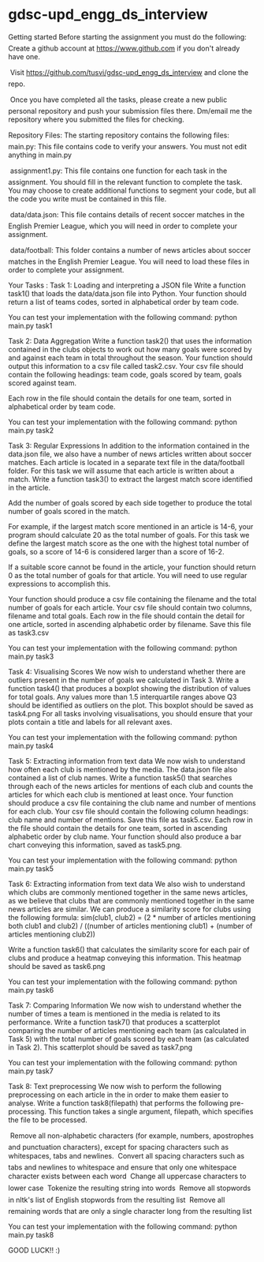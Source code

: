 # gdsc-upd_engg_ds_interview

Getting started
Before starting the assignment you must do the following:
 Create a github account at https://www.github.com if you don't already have one.

 Visit https://github.com/tusvi/gdsc-upd_engg_ds_interview and clone the repo.

 Once you have completed all the tasks, please create a new public personal repository and push your submission files there. Dm/email me the repository where you submitted the files for checking.


Repository Files:
The starting repository contains the following files:
 main.py: This file contains code to verify your answers. You must not edit anything in main.py

 assignment1.py: This file contains one function for each task in the assignment. You should fill in the relevant function to complete the task.
You may choose to create additional functions to segment your code, but all the code you write must be contained in this file.

 data/data.json: This file contains details of recent soccer matches in the English Premier League,
which you will need in order to complete your assignment.

 data/football: This folder contains a number of news articles about soccer matches in the English Premier League.
You will need to load these files in order to complete your assignment.



Your Tasks :
Task 1: Loading and interpreting a JSON file
Write a function task1() that loads the data/data.json file into Python. Your function
should return a list of teams codes, sorted in alphabetical order by team code.

You can test your implementation with the following command: python main.py task1



Task 2: Data Aggregation
Write a function task2() that uses the information contained in the clubs objects to work out
how many goals were scored by and against each team in total throughout the season. Your
function should output this information to a csv file called task2.csv. 
Your csv file should contain the following headings: 
  team code, goals scored by team, goals scored against team.

Each row in the file should contain the details for one team, sorted in alphabetical order by team code.

You can test your implementation with the following command: python main.py task2



Task 3: Regular Expressions
In addition to the information contained in the data.json file, we also have a number of
news articles written about soccer matches. Each article is located in a separate text file in
the data/football folder. For this task we will assume that each article is written about a
match. Write a function task3() to extract the largest match score identified in the article.

Add the number of goals scored by each side together to produce the total number of goals
scored in the match.

For example, if the largest match score mentioned in an article is 14-6, your program
should calculate 20 as the total number of goals. For this task we define the largest match
score as the one with the highest total number of goals, so a score of 14-6 is considered larger
than a score of 16-2.

If a suitable score cannot be found in the article, your function should return 0 as the
total number of goals for that article. You will need to use regular expressions to accomplish
this.

Your function should produce a csv file containing the filename and the total number of
goals for each article. Your csv file should contain two columns, filename and total goals.
Each row in the file should contain the detail for one article, sorted in ascending alphabetic
order by filename. Save this file as task3.csv

You can test your implementation with the following command: python main.py task3



Task 4: Visualising Scores
We now wish to understand whether there are outliers present in the number of goals we calculated in Task 3. 
Write a function task4() that produces a boxplot showing the distribution of values for total goals. 
Any values more than 1.5 interquartile ranges above Q3 should be identified as outliers on the plot. This boxplot should be saved as task4.png
For all tasks involving visualisations, you should ensure that your plots contain a title and labels for all relevant axes.

You can test your implementation with the following command: python main.py task4



Task 5: Extracting information from text data
We now wish to understand how often each club is mentioned by the media. The data.json
file also contained a list of club names. Write a function task5() that searches through each
of the news articles for mentions of each club and counts the articles for which each club is
mentioned at least once. Your function should produce a csv file containing the club name
and number of mentions for each club. Your csv file should contain the following column
headings: club name and number of mentions. Save this file as task5.csv. Each row in
the file should contain the details for one team, sorted in ascending alphabetic order by club
name. Your function should also produce a bar chart conveying this information, saved as task5.png.

You can test your implementation with the following command: python main.py task5



Task 6: Extracting information from text data
We also wish to understand which clubs are commonly mentioned together in the same news
articles, as we believe that clubs that are commonly mentioned together in the same news
articles are similar.
We can produce a similarity score for clubs using the following formula:
	sim(club1, club2) = (2 * number of articles mentioning both club1 and club2) / ((number of articles mentioning club1) + (number of articles mentioning club2))

Write a function task6() that calculates the similarity score for each pair of clubs and produce a heatmap conveying this information. This heatmap should be saved as task6.png

You can test your implementation with the following command: python main.py task6



Task 7: Comparing Information
We now wish to understand whether the number of times a team is mentioned in the media is related to its performance. 
Write a function task7() that produces a scatterplot comparing the number of articles mentioning each team (as calculated in Task 5) 
with the total number of goals scored by each team (as calculated in Task 2).
This scatterplot should be saved as task7.png

You can test your implementation with the following command: python main.py task7



Task 8: Text preprocessing
We now wish to perform the following preprocessing on each article in the in order to make them easier to analyse.
Write a function task8(filepath) that performs the following pre-processing.
This function takes a single argument, filepath, which specifies the file to be processed.

 Remove all non-alphabetic characters (for example, numbers, apostrophes and punctuation characters), except for spacing characters such as whitespaces, tabs and newlines.
 Convert all spacing characters such as tabs and newlines to whitespace and ensure that only one whitespace character exists between each word
 Change all uppercase characters to lower case
 Tokenize the resulting string into words
 Remove all stopwords in nltk's list of English stopwords from the resulting list
 Remove all remaining words that are only a single character long from the resulting list

You can test your implementation with the following command: python main.py task8



GOOD LUCK!! :)
